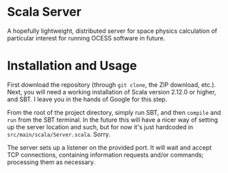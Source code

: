 Scala Server
============

A hopefully lightweight, distributed server for space physics calculation of particular interest for running OCESS software in future.

Installation and Usage
======================

First download the repository (through `git clone`, the ZIP download, etc.). Next, you will need a working installation of Scala version 2.12.0 or higher, and SBT. I leave you in the hands of Google for this step.

From the root of the project directory, simply run SBT, and then `compile` and `run` from the SBT terminal. In the future this will have a nicer way of setting up the server location and such, but for now it's just hardcoded in `src/main/scala/Server.scala`. Sorry.

The server sets up a listener on the provided port. It will wait and accept TCP connections, containing information requests and/or commands; processing them as necessary.
